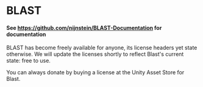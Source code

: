 # BLAST
#### See https://github.com/nijnstein/BLAST-Documentation for documentation


BLAST has become freely available for anyone, its license headers yet state otherwise. We will update the licenses shortly to reflect Blast's current state: free to use. 


You can always donate by buying a license at the Unity Asset Store for Blast.  
